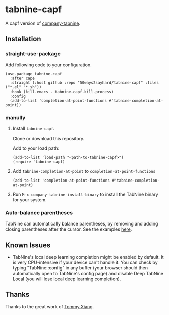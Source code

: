 # tabnine-capf

A capf version of [company-tabnine](https://github.com/TommyX12/company-tabnine).

## Installation

### straight-use-package

Add following code to your configuration.
```emacs
(use-package tabnine-capf
  :after cape
  :straight (:host github :repo "50ways2sayhard/tabnine-capf" :files ("*.el" "*.sh"))
  :hook (kill-emacs . tabnine-capf-kill-process)
  :config
  (add-to-list 'completion-at-point-functions #'tabnine-completion-at-point))
```

### manully
1. Install `tabnine-capf`.

   Clone or download this repository.

   Add to your load path:

   ```emacs
   (add-to-list 'load-path "<path-to-tabnine-capf>")
   (require 'tabnine-capf)
   ```

2. Add `tabnine-completion-at-point` to `completion-at-point-functions`
   ```emacs
   (add-to-list 'completion-at-point-functions #'tabnine-completion-at-point)
   ```

3. Run `M-x company-tabnine-install-binary` to install the TabNine binary for your system.

### Auto-balance parentheses

TabNine can automatically balance parentheses, by removing and adding closing parentheses after the cursor. See the examples [here](https://github.com/zxqfl/TabNine/blob/master/HowToWriteAClient.md).

## Known Issues

- TabNine's local deep learning completion might be enabled by default. It is very CPU-intensive if your device can't handle it. You can check by typing "TabNine::config" in any buffer (your browser should then automatically open to TabNine's config page) and disable Deep TabNine Local (you will lose local deep learning completion).

## Thanks

Thanks to the great work of [Tommy Xiang](https://github.com/TommyX12).
